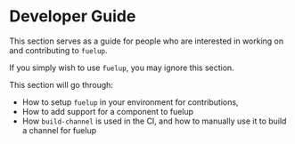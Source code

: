 # Developer Guide

This section serves as a guide for people who are interested in working on and contributing to `fuelup`.

If you simply wish to use `fuelup`, you may ignore this section.

This section will go through:

- How to setup `fuelup` in your environment for contributions,
- How to add support for a component to fuelup
- How `build-channel` is used in the CI, and how to manually use it to build a channel for fuelup
